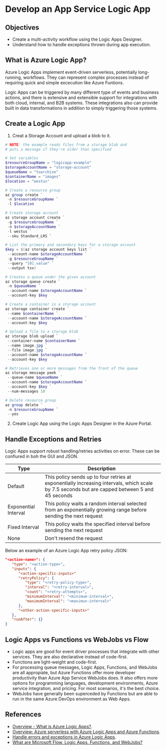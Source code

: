 # Develop an App Service Logic App

## Objectives
* Create a multi-activity workflow using the Logic Apps Designer.
* Understand how to handle exceptions thrown during app execution.

## What is Azure Logic App?
Azure Logic Apps implement event-driven serverless, potentially long-running, workflows. They can represent complex processes instead of requiring quick and simple excecution like Azure Funtions.

Logic Apps can be triggered by many different type of events and business actions, and there is extensive and extensible support for integrations with both cloud, internal, and B2B systems. These integrations also can provide built in data transformations in addition to simply triggering those systems.

## Create a Logic App
1. Creat a Storage Account and upload a blob to it.
```powershell
# NOTE: the example reads files from a storage blob and 
# puts a message if they're older than specified

# Set variables
$resourceGroupName = "logicapp-example"
$storageAccountName = "storage-account"
$queueName = "toarchive"
$containerName = "images"
$location = "westus"

# Create a resource group
az group create `
 -n $resourceGroupName `
 -l $location

# Create storage account
az storage account create `
 -g $resourceGroupName `
 -n $storageAccountName `
 -l westus `
 --sku Standard_LRS `

# List the primary and secondary keys for a storage account
$key = $(az storage account keys list `
 --account-name $storageAccountName `
 -g $resourceGroupName `
 --query "[0].value" `
 --output tsv)

# Creates a queue under the given account
az storage queue create `
 -n $queueName `
 --account-name $storageAccountName `
 --account-key $key

# Create a container in a storage account
az storage container create `
 --name $containerName `
 --account-name $storageAccountName `
 --account-key $key

# Upload a file to a storage blob
az storage blob upload `
 --container-name $containerName `
 --name image.jpg `
 --file image.jpg `
 --account-name $storageAccountName `
 --account-key $key

# Retrieves one or more messages from the front of the queue
az storage message peek `
 --queue-name $queueName `
 --account-name $storageAccountName `
 --account-key $key `
 --num-messages 10

# Delete resource group
az group delete `
 -n $resourceGroupName `
 --yes
```
2. Create Logic App using the Logic Apps Designer in the Azure Portal.

## Handle Exceptions and Retries
Logic Apps support robust handling/retries activities on error. These can be confiured in boh the GUI and JSON.

Type | Description |
---- | ------------|
Default | This policy sends up to four retries at exponentially increasing intervals, which scale by 7.5 seconds but are capped between 5 and 45 seconds |
Exponential Interval | This policy waits a random interval selected from an exponentially growing range before sending the next request |
Fixed Interval | This policy waits the specified interval before sending the next request |
None | Don't resend the request |

Below an example of an Azure Logic App retry policy JSON:
```json
"<action-name>": {
   "type": "<action-type>", 
   "inputs": {
      "<action-specific-inputs>"
      "retryPolicy": {
         "type": "<retry-policy-type>",
         "interval": "<retry-interval>",
         "count": "<retry-attempts>",
         "minimumInterval": "<minimum-interval>",
         "maximumInterval": "<maximun-interval>"
      },
      "<other-action-specific-inputs>"
   },
   "runAfter": {}
}
```

## Logic Apps vs Functions vs WebJobs vs Flow
* Logic apps are good for event driver processes that integrate with other services. They are also declarative instead of code-first.
* Functions are light-weight and code-first.
* For processing queue messages, Logic Apps, Functions, and WebJobs are all appropiate, but Azure Functions offer more developer productivity than Azure App Service WebJobs does. It also offers more options for programming languages, development environments, Azure service integration, and pricing. For most scenarios, it's the best choice.
* WebJobs have generally been superceded by Functions but are able to run in the same Azure DevOps environment as Web Apps.

## References
* [Overview - What is Azure Logic Apps?](https://docs.microsoft.com/en-us/azure/logic-apps/logic-apps-overview).
* [Overview: Azure serverless with Azure Logic Apps and Azure Functions](https://docs.microsoft.com/en-us/azure/logic-apps/logic-apps-serverless-overview).
* [Handle errors and exceptions in Azure Logic Apps](https://docs.microsoft.com/en-us/azure/logic-apps/logic-apps-exception-handling).
* [What are Microsoft Flow, Logic Apps, Functions, and WebJobs?](https://docs.microsoft.com/en-us/azure/azure-functions/functions-compare-logic-apps-ms-flow-webjobs)
